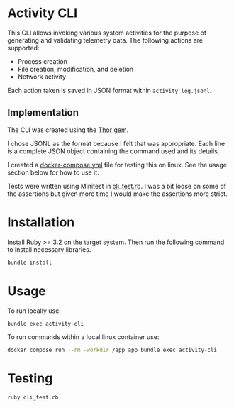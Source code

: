 # Activity CLI

This CLI allows invoking various system activities for the purpose of generating
and validating telemetry data. The following actions are supported:

- Process creation
- File creation, modification, and deletion
- Network activity

Each action taken is saved in JSON format within `activity_log.jsonl`.

## Implementation

The CLI was created using the [Thor gem](https://github.com/rails/thor).

I chose JSONL as the format because I felt that was appropriate. Each line is a
complete JSON object containing the command used and its details.

I created a [docker-compose.yml](./docker-compose.yml) file for testing this on
linux. See the usage section below for how to use it.

Tests were written using Minitest in [cli_test.rb](./cli_test.rb). I was a bit
loose on some of the assertions but given more time I would make the assertions
more strict.


# Installation

Install Ruby >= 3.2 on the target system. Then run the following command to
install necessary libraries.

```sh
bundle install
```

# Usage

To run locally use:

```sh
bundle exec activity-cli
```

To run commands within a local linux container use:

```sh
docker compose run --rm -workdir /app app bundle exec activity-cli
```

# Testing

```sh
ruby cli_test.rb
```
